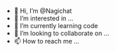 - 👋 Hi, I’m @Nagichat
- 👀 I’m interested in ...
- 🌱 I’m currently learning code
- 💞️ I’m looking to collaborate on ...
- 📫 How to reach me ...

<!---
Nagichat/Nagichat is a ✨ special ✨ repository because its `README.md` (this file) appears on your GitHub profile.
You can click the Preview link to take a look at your changes.
--->
